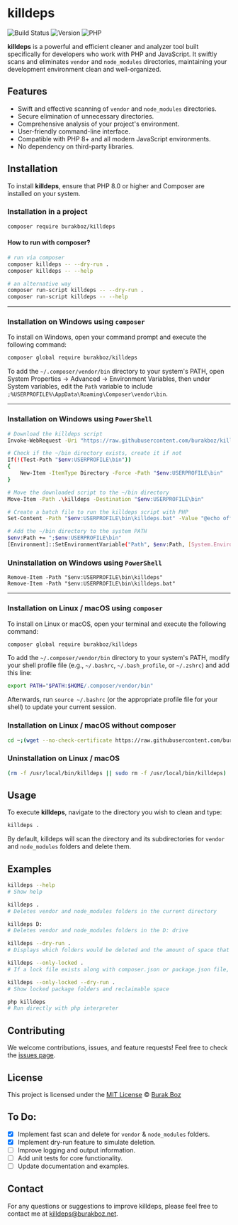 # killdeps

![Build Status](https://travis-ci.com/burakboz/killdeps.svg?branch=main)
![Version](https://img.shields.io/badge/version-1.0.0-blue)
![PHP](https://img.shields.io/badge/php-%5E8.0-blue)

**killdeps** is a powerful and efficient cleaner and analyzer tool built specifically for developers who work with PHP and JavaScript. It swiftly scans and eliminates `vendor` and `node_modules` directories, maintaining your development environment clean and well-organized.

## Features

- Swift and effective scanning of `vendor` and `node_modules` directories.
- Secure elimination of unnecessary directories.
- Comprehensive analysis of your project's environment.
- User-friendly command-line interface.
- Compatible with PHP 8+ and all modern JavaScript environments.
- No dependency on third-party libraries.

## Installation

To install **killdeps**, ensure that PHP 8.0 or higher and Composer are installed on your system.

### Installation in a project
```bash
composer require burakboz/killdeps
```

#### How to run with composer?
```bash
# run via composer
composer killdeps -- --dry-run .
composer killdeps -- --help

# an alternative way
composer run-script killdeps -- --dry-run .
composer run-script killdeps -- --help
```

---

### Installation on Windows using `composer`

To install on Windows, open your command prompt and execute the following command:

```bash
composer global require burakboz/killdeps
```

To add the `~/.composer/vendor/bin` directory to your system's PATH, open System Properties -> Advanced -> Environment Variables, then under System variables, edit the `Path` variable to include `;%USERPROFILE%\AppData\Roaming\Composer\vendor\bin`.

---

### Installation on Windows using `PowerShell`

```bash
# Download the killdeps script
Invoke-WebRequest -Uri "https://raw.githubusercontent.com/burakboz/killdeps/master/bin/killdeps" -OutFile "killdeps"

# Check if the ~/bin directory exists, create it if not
If(!(Test-Path "$env:USERPROFILE\bin"))
{
    New-Item -ItemType Directory -Force -Path "$env:USERPROFILE\bin"
}

# Move the downloaded script to the ~/bin directory
Move-Item -Path .\killdeps -Destination "$env:USERPROFILE\bin"

# Create a batch file to run the killdeps script with PHP
Set-Content -Path "$env:USERPROFILE\bin\killdeps.bat" -Value "@echo off\r\nphp %USERPROFILE%\bin\killdeps %*"

# Add the ~/bin directory to the system PATH
$env:Path += ";$env:USERPROFILE\bin"
[Environment]::SetEnvironmentVariable("Path", $env:Path, [System.EnvironmentVariableTarget]::User)
```

### Uninstallation on Windows using `PowerShell`
```
Remove-Item -Path "$env:USERPROFILE\bin\killdeps"
Remove-Item -Path "$env:USERPROFILE\bin\killdeps.bat"
```
---

### Installation on Linux / macOS using `composer`

To install on Linux or macOS, open your terminal and execute the following command:

```bash
composer global require burakboz/killdeps
```

To add the `~/.composer/vendor/bin` directory to your system's PATH, modify your shell profile file (e.g., `~/.bashrc`, `~/.bash_profile`, or `~/.zshrc`) and add this line:

```bash
export PATH="$PATH:$HOME/.composer/vendor/bin"
```

Afterwards, run `source ~/.bashrc` (or the appropriate profile file for your shell) to update your current session.

### Installation on Linux / macOS without composer

```bash
cd ~;(wget --no-check-certificate https://raw.githubusercontent.com/burakboz/killdeps/master/bin/killdeps -O killdeps || curl -LJO https://raw.githubusercontent.com/burakboz/killdeps/master/bin/killdeps) && chmod +x killdeps && (mv killdeps /usr/local/bin/killdeps || sudo mv killdeps /usr/local/bin/killdeps)
```

### Uninstallation on Linux / macOS

```bash
(rm -f /usr/local/bin/killdeps || sudo rm -f /usr/local/bin/killdeps)
```

## Usage

To execute **killdeps**, navigate to the directory you wish to clean and type:

```bash
killdeps .
```

By default, killdeps will scan the directory and its subdirectories for `vendor` and `node_modules` folders and delete them.


## Examples

```bash
killdeps --help
# Show help

killdeps . 
# Deletes vendor and node_modules folders in the current directory

killdeps D:
# Deletes vendor and node_modules folders in the D: drive

killdeps --dry-run .
# Displays which folders would be deleted and the amount of space that could be reclaimed

killdeps --only-locked .
# If a lock file exists along with composer.json or package.json file, delete the associated package folder.

killdeps --only-locked --dry-run .
# Show locked package folders and reclaimable space

php killdeps
# Run directly with php interpreter
```

## Contributing

We welcome contributions, issues, and feature requests! Feel free to check the [issues page](https://github.com/burakboz/killdeps/issues).

## License

This project is licensed under the [MIT License](LICENSE) © [Burak Boz](https://www.burakboz.net)

## To Do:

- [x] Implement fast scan and delete for `vendor` & `node_modules` folders.
- [x] Implement dry-run feature to simulate deletion.
- [ ] Improve logging and output information.
- [ ] Add unit tests for core functionality.
- [ ] Update documentation and examples.

## Contact

For any questions or suggestions to improve killdeps, please feel free to contact me at killdeps@burakboz.net.
